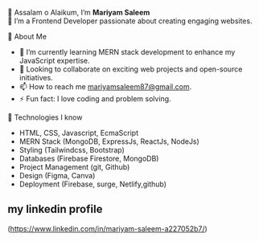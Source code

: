 👋 Assalam o Alaikum, I’m **Mariyam Saleem**  
🌟 I’m a Frontend Developer passionate about creating engaging websites.

 🙋 About Me
- 🌱 I’m currently learning MERN stack development to enhance my JavaScript expertise.
- 💞 Looking to collaborate on exciting web projects and open-source initiatives.
- 📫 How to reach me mariyamsaleem87@gmail.com.
- ⚡ Fun fact: I love coding and problem solving.

 🚀 Technologies I know
- HTML, CSS, Javascript, EcmaScript
- MERN Stack (MongoDB, ExpressJs, ReactJs, NodeJs)
- Styling (Tailwindcss, Bootstrap)
- Databases (Firebase Firestore, MongoDB)
- Project Management (git, Github)
- Design (Figma, Canva)
- Deployment (Firebase, surge, Netlify,github)

## my linkedin profile
(https://www.linkedin.com/in/mariyam-saleem-a227052b7/)
